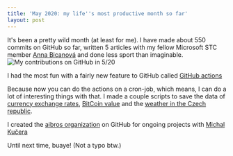```yaml
---
title: 'May 2020: my life''s most productive month so far'
layout: post
---
```


It's been a pretty wild month (at least for me). I have made about 550 commits on GitHub so far, written 5 articles with my fellow Microsoft STC member [Anna Bicanová](https://www.linkedin.com/in/anna-bicanov%C3%A1-b02826183/) and done less sport than imaginable.
![My contributions on GitHub in 5/20](https://files.catbox.moe/8u87p5.png)


I had the most fun with a fairly new feature to GitHub called [GitHub actions](https://github.com/features/actions)

Because now you can do the actions on a cron-job, which means, I can do a lot of interesting things with that. I made a couple scripts to save the data of [currency exchange rates](https://github.com/filiptronicek/euro-currency), [BitCoin value](https://github.com/filiptronicek/btc-tracker) and the [weather in the Czech republic](https://github.com/filiptronicek/czech-weather).

I created the [aibros organization](https://github.com/aibros) on GitHub for ongoing projects with [Michal Kučera](https://michalkucera.com/)

Until next time,
buaye! (Not a typo btw.)